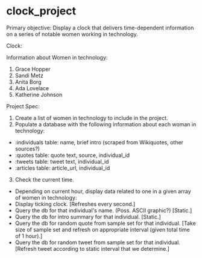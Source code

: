 # clock_project

Primary objective:
Display a clock that delivers time-dependent information on a series of notable women working in technology.

Clock:

Information about Women in technology:

1. Grace Hopper
2. Sandi Metz
3. Anita Borg
4. Ada Lovelace
5. Katherine Johnson

Project Spec:
1. Create a list of women in technology to include in the project.
2. Populate a database with the following information about each woman in technology:
  - :individuals table: name, brief intro (scraped from Wikiquotes, other sources?)
  - :quotes table: quote text, source, individual_id
  - :tweets table: tweet text, individual_id
  - :articles table: article_url, individual_id

3. Check the current time.
  - Depending on current hour, display data related to one in a given array of women in technology:
  - Display ticking clock. [Refreshes every second.]
  - Query the db for that individual's name. (Poss. ASCII graphic?) [Static.]
  - Query the db for intro summary for that individual. [Static.]
  - Query the db for random quote from sample set for that individual. [Take size of sample set and refresh on appropriate interval (given total time of 1 hour).]
  - Query the db for random tweet from sample set for that individual. [Refresh tweet according to static interval that we determine.]
